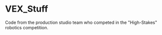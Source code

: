 # VEX_Stuff
Code from the production studio team who competed in the "High-Stakes" robotics competition.
